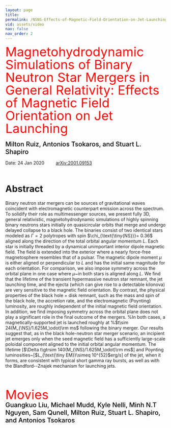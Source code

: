 ```yaml
---
layout: page
title: 
permalink: /NSNS-Effects-of-Magnetic-Field-Orientation-on-Jet-Launching/
vid: assets/video
nav: false
nav_order: 2
---
```


<div class="alert alert-block alert-success">
     <span style="color:red;font-weight:400;font-size:40px;line-height:1em">
        Magnetohydrodynamic Simulations of Binary Neutron Star Mergers in General Relativity: Effects of Magnetic Field Orientation on Jet Launching
     </span>
     <br/><br/>
     <span style="color:black;font-weight:500;font-size:20px">
         Milton Ruiz,
         Antonios Tsokaros, and
         Stuart L. Shapiro
     </span>
</div>

Date: 24 Jan 2020   &emsp;&emsp; [arXiv:2001.09153](https://arxiv.org/abs/2001.09153)
<br/><br/>


# Abstract 
  Binary neutron star mergers can be sources of gravitational waves coincident with
  electromagnetic counterpart emission across the spectrum. To solidify their role as
  multimessenger sources, we present fully 3D, general relativistic, magnetohydrodynamic
  simulations of highly spinning binary neutrons stars initially on quasicircular orbits
  that merge and undergo delayed collapse to a black hole. The binaries consist of two
  identical stars modeled as $\Gamma=2$ polytropes with spin $\chi_{\text{\tiny{NS}}}=
  0.36$ aligned along the direction of the total orbital angular momentum $L$. Each star
  is initially threaded by a dynamical unimportant interior dipole magnetic field. The
  field is extended into the exterior where a nearly force-free magnetosphere  resembles that
  of a pulsar. The magnetic dipole moment $\mu$ is either aligned or perpendicular to
  $L$ and has the initial same magnitude for each orientation. For comparison, we also
  impose symmetry across the orbital plane in one case where $\mu$~in both stars is aligned
  along $L$. We find that the lifetime of the transient hypermassive neutron star remnant,
  the jet launching time, and the ejecta (which can give rise to a detectable kilonova) are very
  sensitive to the magnetic field orientation. By contrast, the physical properties of
  the black hole + disk remnant, such as the mass and spin of the black hole, the accretion
  rate, and the electromagnetic (Poynting) luminosity, are roughly independent of the initial
  magnetic field orientation. In addition, we find imposing symmetry across the orbital
  plane does not play a significant role in the final outcome of the mergers.
  %In both cases, a magnetically-supported jet is launched roughly at
  %$t\sim 24(M_{\NS}/1.625M_\odot)\rm ms$ following the binary merger.
  Our results suggest that, as in the black hole-neutron star merger scenario, an incipient
  jet emerges only when the seed
  magnetic field has a sufficiently large-scale poloidal component aligned to the initial
  orbital angular momentum. The lifetime [$\Delta t\gtrsim 140(M_{\NS}/1.625M_\odot)\rm
    ms$] and Poynting luminosities~[$L_{\text{\tiny EM}}\simeq 10^{52}$erg/s] of the
  jet, when it forms,  are consistent with typical short gamma ray bursts, as well as with the
  Blandford--Znajek mechanism for launching jets.

<br/><br/>

<div class="alert alert-block alert-info">
     <span style="color:red;font-weight:400;font-size:40px;line-height:1em">
        Movies
     </span>
     <br/>
     <span style="color:black;font-weight:500;font-size:20px">
    Guangkuo Liu,
    Michael Mudd,
    Kyle Nelli,
    Minh N.T Nguyen,
    Sam Qunell,
    Milton Ruiz,
    Stuart L. Shapiro, and
    Antonios Tsokaros
     </span>
</div>

<br/>

